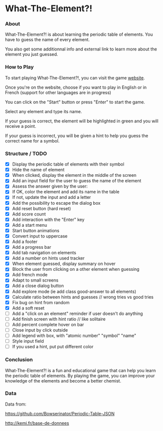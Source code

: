 # What-The-Element?!

### About

What-The-Element?! is about learning the periodic table of elements.
You have to guess the name of every element.

You also get some additionnal info and external link to learn more about the element you just guessed.

### How to Play

To start playing What-The-Element?!, you can visit the game [website](https://jazsouf.github.io/what-the-element/).

Once you're on the website, choose if you want to play in English or in French (support for other languages are in progress)

You can click on the "Start" button or press "Enter" to start the game.

Select any element and type its name.

If your guess is correct, the element will be highlighted in green and you will receive a point.

If your guess is incorrect, you will be given a hint to help you guess the correct name for a symbol.

### Structure / TODO

- [x] Display the periodic table of elements with their symbol
- [x] Hide the name of element
- [x] When clicked, display the element in the middle of the screen
- [x] Add an input field for the user to guess the name of the element
- [x] Assess the answer given by the user:
- [x] If OK, color the element and add its name in the table
- [x] If not, update the input and add a letter
- [x] Add the possibility to escape the dialog box
- [x] Add reset button (hard reset)
- [x] Add score count
- [x] Add interaction with the "Enter" key
- [x] Add a start menu
- [x] Start button animations
- [x] Convert input to uppercase
- [x] Add a footer
- [x] Add a progress bar
- [x] Add tab navigation on elements
- [x] Add a number on hints used tracker
- [x] When element guessed, display summary on hover
- [x] Block the user from clicking on a other element when guessing
- [x] Add french mode
- [x] Adapt to small screens
- [x] Add a close dialog button
- [x] Add explore mode (ie add class good-answer to all elements)
- [x] Calculate ratio between hints and guesses // wrong tries vs good tries
- [x] Fix bug on hint from random
- [x] Add a soft reset
- [ ] Add a "click on an element" reminder if user doesn't do anything
- [ ] Add finish screen with hint ratio // like solitaire
- [ ] Add percent complete hover on bar
- [ ] Close input by click outside
- [ ] Add legend with box, with "atomic number" "symbol" "name"
- [ ] Style input field
- [ ] If you used a hint, put put different color

### Conclusion

What-The-Element?! is a fun and educational game that can help you learn the periodic table of elements. By playing the game, you can improve your knowledge of the elements and become a better chemist.

### Data

Data from:

https://github.com/Bowserinator/Periodic-Table-JSON

http://kemi.fr/base-de-donnees
